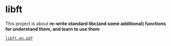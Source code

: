 # libft

This project is about **re-write standard libc(and some additional) functions for understand them, and learn to use them**

[`libft.en.pdf`](https://github.com/VBrazhnik/Libft/blob/master/libft.en.pdf)
